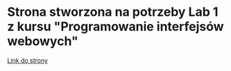 # Strona stworzona na potrzeby Lab 1 z kursu "Programowanie interfejsów webowych"
[Link do strony](https://jellek1.github.io/PIW/)